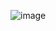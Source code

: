 ![image](https://github.com/Chaiyapa/03376836-OOP-2566-Lab-04/assets/144195729/28fbf00f-9186-43d8-91d7-96fa97e28107)

